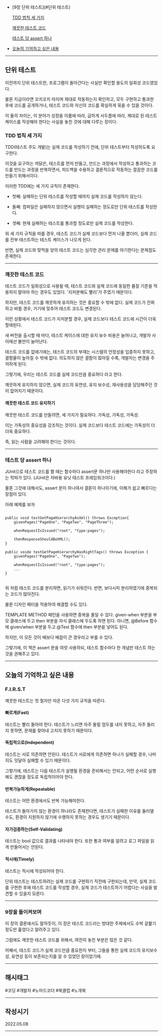 - [9장 단위 테스트](#단위 테스트)
    
    [TDD 법칙 세 가지](#TDD-법칙-세-가지)

    [깨끗한 테스트 코드](#깨끗한-테스트-코드)

    [테스트 당 assert 하나](#테스트-당-assert-하나)

- [오늘의 기억하고 싶은 내용](#오늘의-기억하고-싶은-내용)

***

## 단위 테스트

이전까지 단위 테스트란, 프로그램이 돌아간다는 사실만 확인할 용도의 일회성 코드였었다.

물론 지금이라면 꼬치꼬치 따지며 제대로 작동하는지 확인하고, 모두 구현하고 통과한 후에 코드를 공개하거나, 테스트 코드와 자신의 코드를 확실하게 묶을 수 있을 것이다.

이 둘의 차이는, 이 분야가 성장을 이룸에 따라, 급하게 서두름에 따라, 제대로 된 테스트 케이스를 작성해야 한다는 사실을 놓친 것에 대해 다루는 장이다.

### TDD 법칙 세 가지

TDD(테스트 주도 개발)는 실제 코드를 작성하기 전에, 단위 테스트부터 작성하도록 요구한다.

이것을 요구하는 까닭은, 테스트를 먼저 만들고, 만드는 과정에서 작성하고 통과하는 코드를 만드는 과정을 반복하면서, 피드백을 수용하고 결론적으로 작동하는 깔끔한 코드를 만들기 위해서이다.

이러한 TDD에는 세 가지 규칙이 존재한다.

- 첫째: 실패하는 단위 테스트를 작성할 때까지 실제 코드를 작성하지 않는다.

- 둘째: 컴파일은 실패하지 않으면서 실행이 실패하는 정도로만 단위 테스트를 작성한다.

- 셋째: 현재 실패하는 테스트를 통과할 정도로만 실제 코드를 작성한다.

위 세 가지 규칙을 따를 경우, 테스트 코드가 실제 코드보다 먼저 나올 뿐더러, 실제 코드를 전부 테스트하는 테스트 케이스가 나오게 된다.

반면, 실제 코드와 맞먹을 양의 테스트 코드는 심각한 관리 문제를 야기한다는 문제점도 존재한다.

***

### 깨끗한 테스트 코드

테스트 코드가 일회성으로 사용될 때, 테스트 코드와 실제 코드에 동일한 품질 기준을 적용하지 말아야 하는 경우도 있었다.   '지저분해도 빨리'가 주였기 때문이다.

하지만, 테스트 코드를 깨끗하게 유지하는 것은 중요할 수 밖에 없다.   실제 코드가 진화하고 바뀔 경우, 거기에 맞추어 테스트 코드도 변경된다.

이런 상황에서 테스트 코드가 지저분할 경우, 실제 코드보다 테스트 코드에 시간이 더욱 할애된다.

새 버전을 출시할 때 마다, 테스트 케이스에 대한 유지 보수 비용은 늘어나고, 개발자 사이에선 불만이 늘어난다.

테스트 코드를 없애기에는, 테스트 코드의 부재는 시스템의 안정성을 입증하지 못하고, 결함율이 높아질 수 밖에 없다.   의도하지 않은 결함이 많아질 수록, 개발자는 변경을 주저하게 된다.

그렇기에, 우리는 테스트 코드를 실제 코드만큼 중요하다 라고 한다.

깨끗하게 유지하지 않으면, 실제 코드의 유연성, 유지 보수성, 재사용성을 담당해주던 것이 없어지기 때문이다.

#### 깨끗한 테스트 코드 유지하기

깨끗한 테스트 코드를 만들려면, 세 가지가 필요하다. 가독성, 가독성, 가독성.

이는 가독성의 중요성을 강조하는 것이다. 실제 코드보다 테스트 코드에는 가독성이 더더욱 중요하다.

즉, 읽는 사람을 고려해야 한다는 것이다.

***

### 테스트 당 assert 하나

JUnit으로 테스트 코드를 짤 때는 함수마다 assert문 하나만 사용해야한다 라고 주장하는 학파가 있다.   (JUnit은 자바용 유닛 테스트 프레임워크이다.)

물론 그것에 대해서도, assert 문이 하나여서 결론이 하나이기에, 이해가 쉽고 빠르다는 장점이 있다.

아래 예제를 보자

<pre>
<code>
public void testGetPageHierarchyAsXml() throws Exception{
    givenPages("PageOne", "PageTwo", "PageThree");
    
    whenRequestIsIssued("root", "type:pages");

    thenResponseShouldBeXML();
}

public voide testGetPageHierarchyHasRightTags() throws Exception {
    givenPages("PageOne", "PageTwo");

    whenRequestIsIssued("root", "type:pages");
    ...
}
</code>
</pre>

위 처럼 테스트 코드를 분리하면, 읽기가 쉬워진다.   반면, 보다시피 분리하였기에 중복되는 코드가 많아진다.

물론 디자인 패터을 적용하여 해결할 수도 있다.

TEMPLATE METHOD 패턴을 사용하면 중복을 줄일 수 있다.   given-when 부분을 부모 클래스에 두고 then 부분을 자식 클래스에 두도록 하면 된다.   아니면, @Before 함수에 given/when 부분을 두고 @Test 함수에 then 부분을 넣어도 된다. 

하지만, 이 모든 것이 배보다 배꼽이 큰 경우라고 부를 수 있다.

그렇기에, 이 책은 assert 문을 여럿 사용하되, 테스트 함수마다 한 개념만 테스트 하는 것을 권해주고 있다.

***

## 오늘의 기억하고 싶은 내용

### F.I.R.S.T

깨끗한 테스트는 첫 철자만 따온 다섯 가지 규칙을 따른다.

#### 빠르게(Fast)

테스트는 빨리 돌아야 한다. 테스트가 느리면 자주 돌릴 엄두를 내지 못하고, 자주 돌리지 못하면, 문제를 찾아내 고치지 못하기 때문이다.

#### 독립적으로(Independent)

테스트는 서로 의존하면 안된다. 테스트가 서로에게 의존하면 하나가 실패할 경우, 나머지도 잇달아 실패할 수 있기 때문이다.

그렇기에, 테스트는 다음 테스트가 실행될 환경을 준비해서는 안되고, 어떤 순서로 실행해도 괜찮을 정도로 독립적이어야 한다.

#### 반복가능하게(Repeatable)

테스트는 어떤 환경에서도 반복 가능해야한다. 

테스트가 돌아가지 않는 환경이 하나라도 존재한다면, 테스트가 실패한 이유를 둘러댈 수도, 환경이 지원하지 않기에 수행하지 못하는 경우도 생기기 때문이다.

#### 자가검증하는(Self-Validating)

테스트는 bool 값으로 결과를 나타내야 한다. 또한 통과 여부를 알려고 로그 파일을 읽게 만들어서는 안된다.

#### 적시에(Timely)

테스트는 적시에 작성되어야 한다.

단위 테스트는 테스트하려는 실제 코드를 구현하기 직전에 구현되는데, 만약, 실제 코드를 구현한 후에 테스트 코드를 작성할 경우, 실제 코드가 테스트하기 어렵다는 사실을 발견할 수 있을지 모른다.

***

### 9장을 돌이켜보며

이 장의 결론에서도 말하듯이, 이 장은 테스트 코드라는 방대한 주제에서도 수박 겉핥기 정도만 훑었다고 알려주고 있다.

그럼에도 깨끗한 테스트 코드를 위해서, 여전히 놓친 부분은 많은 것 같다.

어째서, 테스트 코드가 실제 코드만큼 중요한지 부터, 그들을 통한 실제 코드의 유지보수성, 유연성 등이 보존되는지를 알 수 있었던 장이었기에.

***

## 해시태그 ##
#코딩 #개발자 #노마드코더 #북클럽 #노개북

***

## 작성시기 ##
2022.05.08

***